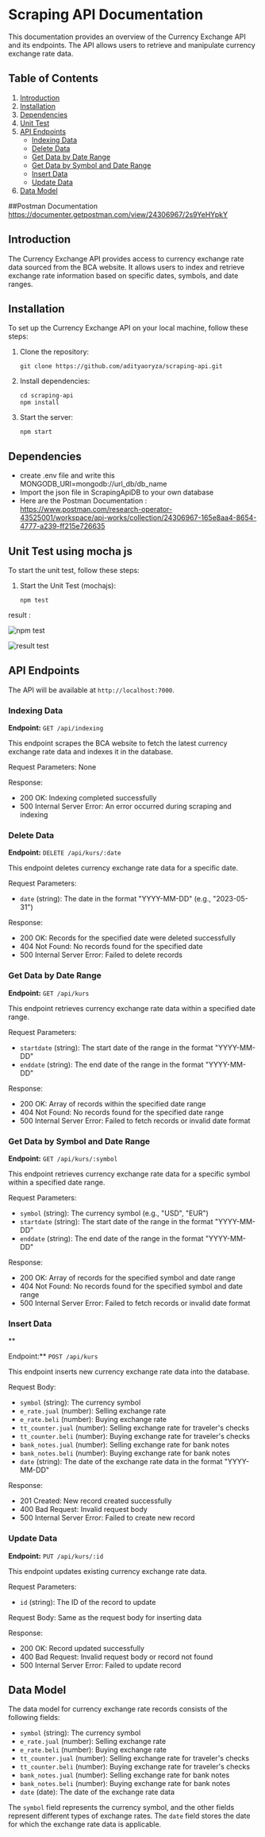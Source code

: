 # Scraping API Documentation

This documentation provides an overview of the Currency Exchange API and its endpoints. The API allows users to retrieve and manipulate currency exchange rate data.

## Table of Contents

1. [Introduction](#introduction)
2. [Installation](#installation)
3. [Dependencies](#dependencies)
4. [Unit Test](#Unit-Test-using-mocha-js)
5. [API Endpoints](#api-endpoints)
   - [Indexing Data](#indexing-data)
   - [Delete Data](#delete-data)
   - [Get Data by Date Range](#get-data-by-date-range)
   - [Get Data by Symbol and Date Range](#get-data-by-symbol-and-date-range)
   - [Insert Data](#insert-data)
   - [Update Data](#update-data)
6. [Data Model](#data-model)

##Postman Documentation
   https://documenter.getpostman.com/view/24306967/2s9YeHYpkY

## Introduction

The Currency Exchange API provides access to currency exchange rate data sourced from the BCA website. It allows users to index and retrieve exchange rate information based on specific dates, symbols, and date ranges.

## Installation

To set up the Currency Exchange API on your local machine, follow these steps:

1. Clone the repository:

   ```
   git clone https://github.com/adityaoryza/scraping-api.git
   ```

2. Install dependencies:

   ```
   cd scraping-api
   npm install
   ```

3. Start the server:

   ```
   npm start
   ```

## Dependencies

- create .env file and write this MONGODB_URI=mongodb://url_db/db_name
- Import the json file in ScrapingApiDB to your own database
- Here are the Postman Documentation :
  https://www.postman.com/research-operator-43525001/workspace/api-works/collection/24306967-165e8aa4-8654-4777-a239-ff215e726635

## Unit Test using mocha js

To start the unit test, follow these steps:

1. Start the Unit Test (mochajs):

   ```
   npm test
   ```

result :

![npm test](./readme-img/npm-test.png)

![result test](./readme-img/result.png)

## API Endpoints

The API will be available at `http://localhost:7000`.

### Indexing Data

**Endpoint:** `GET /api/indexing`

This endpoint scrapes the BCA website to fetch the latest currency exchange rate data and indexes it in the database.

Request Parameters: None

Response:

- 200 OK: Indexing completed successfully
- 500 Internal Server Error: An error occurred during scraping and indexing

### Delete Data

**Endpoint:** `DELETE /api/kurs/:date`

This endpoint deletes currency exchange rate data for a specific date.

Request Parameters:

- `date` (string): The date in the format "YYYY-MM-DD" (e.g., "2023-05-31")

Response:

- 200 OK: Records for the specified date were deleted successfully
- 404 Not Found: No records found for the specified date
- 500 Internal Server Error: Failed to delete records

### Get Data by Date Range

**Endpoint:** `GET /api/kurs`

This endpoint retrieves currency exchange rate data within a specified date range.

Request Parameters:

- `startdate` (string): The start date of the range in the format "YYYY-MM-DD"
- `enddate` (string): The end date of the range in the format "YYYY-MM-DD"

Response:

- 200 OK: Array of records within the specified date range
- 404 Not Found: No records found for the specified date range
- 500 Internal Server Error: Failed to fetch records or invalid date format

### Get Data by Symbol and Date Range

**Endpoint:** `GET /api/kurs/:symbol`

This endpoint retrieves currency exchange rate data for a specific symbol within a specified date range.

Request Parameters:

- `symbol` (string): The currency symbol (e.g., "USD", "EUR")
- `startdate` (string): The start date of the range in the format "YYYY-MM-DD"
- `enddate` (string): The end date of the range in the format "YYYY-MM-DD"

Response:

- 200 OK: Array of records for the specified symbol and date range
- 404 Not Found: No records found for the specified symbol and date range
- 500 Internal Server Error: Failed to fetch records or invalid date format

### Insert Data

\*\*

Endpoint:\*\* `POST /api/kurs`

This endpoint inserts new currency exchange rate data into the database.

Request Body:

- `symbol` (string): The currency symbol
- `e_rate.jual` (number): Selling exchange rate
- `e_rate.beli` (number): Buying exchange rate
- `tt_counter.jual` (number): Selling exchange rate for traveler's checks
- `tt_counter.beli` (number): Buying exchange rate for traveler's checks
- `bank_notes.jual` (number): Selling exchange rate for bank notes
- `bank_notes.beli` (number): Buying exchange rate for bank notes
- `date` (string): The date of the exchange rate data in the format "YYYY-MM-DD"

Response:

- 201 Created: New record created successfully
- 400 Bad Request: Invalid request body
- 500 Internal Server Error: Failed to create new record

### Update Data

**Endpoint:** `PUT /api/kurs/:id`

This endpoint updates existing currency exchange rate data.

Request Parameters:

- `id` (string): The ID of the record to update

Request Body: Same as the request body for inserting data

Response:

- 200 OK: Record updated successfully
- 400 Bad Request: Invalid request body or record not found
- 500 Internal Server Error: Failed to update record

## Data Model

The data model for currency exchange rate records consists of the following fields:

- `symbol` (string): The currency symbol
- `e_rate.jual` (number): Selling exchange rate
- `e_rate.beli` (number): Buying exchange rate
- `tt_counter.jual` (number): Selling exchange rate for traveler's checks
- `tt_counter.beli` (number): Buying exchange rate for traveler's checks
- `bank_notes.jual` (number): Selling exchange rate for bank notes
- `bank_notes.beli` (number): Buying exchange rate for bank notes
- `date` (date): The date of the exchange rate data

The `symbol` field represents the currency symbol, and the other fields represent different types of exchange rates. The `date` field stores the date for which the exchange rate data is applicable.
